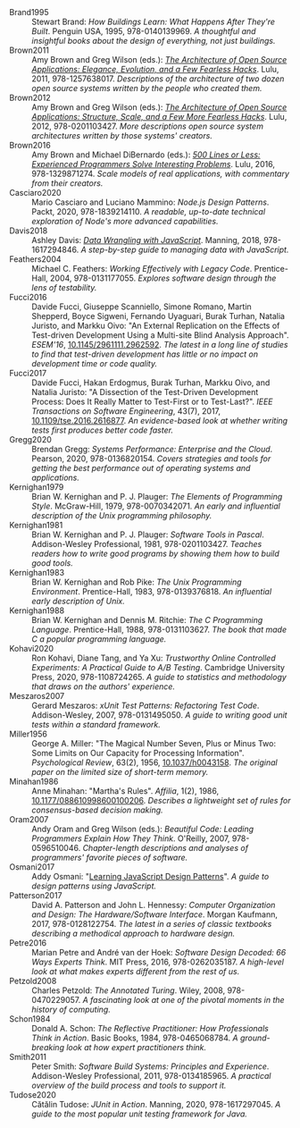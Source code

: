 ---
---

<dl class="bibliography">
<dt id="Brand1995" class="bibliography">Brand1995</dt>
<dd>
Stewart Brand:
<em>How Buildings Learn: What Happens After They're Built</em>.
Penguin USA, 1995, 978-0140139969.
<em class="bibnote">A thoughtful and insightful books about the design of everything, not just buildings.</em>
</dd>

<dt id="Brown2011" class="bibliography">Brown2011</dt>
<dd>
Amy Brown and Greg Wilson (eds.):
<em><a href="http://aosabook.org">The Architecture of Open Source Applications: Elegance, Evolution, and a Few Fearless Hacks</a></em>.
Lulu, 2011, 978-1257638017.
<em class="bibnote">Descriptions of the architecture of two dozen open source systems written by the people who created them.</em>
</dd>

<dt id="Brown2012" class="bibliography">Brown2012</dt>
<dd>
Amy Brown and Greg Wilson (eds.):
<em><a href="http://aosabook.org">The Architecture of Open Source Applications: Structure, Scale, and a Few More Fearless Hacks</a></em>.
Lulu, 2012, 978-0201103427.
<em class="bibnote">More descriptions open source system architectures written by those systems' creators.</em>
</dd>

<dt id="Brown2016" class="bibliography">Brown2016</dt>
<dd>
Amy Brown and Michael DiBernardo (eds.):
<em><a href="http://aosabook.org">500 Lines or Less: Experienced Programmers Solve Interesting Problems</a></em>.
Lulu, 2016, 978-1329871274.
<em class="bibnote">Scale models of real applications, with commentary from their creators.</em>
</dd>

<dt id="Casciaro2020" class="bibliography">Casciaro2020</dt>
<dd>
Mario Casciaro and Luciano Mammino:
<em>Node.js Design Patterns</em>.
Packt, 2020, 978-1839214110.
<em class="bibnote">A readable, up-to-date technical exploration of Node's more advanced capabilities.</em>
</dd>

<dt id="Davis2018" class="bibliography">Davis2018</dt>
<dd>
Ashley Davis:
<em><a href="https://www.manning.com/books/data-wrangling-with-javascript">Data Wrangling with JavaScript</a></em>.
Manning, 2018, 978-1617294846.
<em class="bibnote">A step-by-step guide to managing data with JavaScript.</em>
</dd>

<dt id="Feathers2004" class="bibliography">Feathers2004</dt>
<dd>
Michael C. Feathers:
<em>Working Effectively with Legacy Code</em>.
Prentice-Hall, 2004, 978-0131177055.
<em class="bibnote">Explores software design through the lens of testability.</em>
</dd>

<dt id="Fucci2016" class="bibliography">Fucci2016</dt>
<dd>
Davide Fucci, Giuseppe Scanniello, Simone Romano, Martin Shepperd, Boyce Sigweni, Fernando Uyaguari, Burak Turhan, Natalia Juristo, and Markku Oivo:
"An External Replication on the Effects of Test-driven Development Using a Multi-site Blind Analysis Approach".
<em>ESEM'16</em>, <a href="https://doi.org/10.1145/2961111.2962592">10.1145/2961111.2962592</a>.
<em class="bibnote">The latest in a long line of studies to find that test-driven development has little or no impact on development time or code quality.</em>
</dd>

<dt id="Fucci2017" class="bibliography">Fucci2017</dt>
<dd>
Davide Fucci, Hakan Erdogmus, Burak Turhan, Markku Oivo, and Natalia Juristo:
"A Dissection of the Test-Driven Development Process: Does It Really Matter to Test-First or to Test-Last?".
<em>IEEE Transactions on Software Engineering</em>, 43(7), 2017, <a href="https://doi.org/10.1109/tse.2016.2616877">10.1109/tse.2016.2616877</a>.
<em class="bibnote">An evidence-based look at whether writing tests first produces better code faster.</em>
</dd>

<dt id="Gregg2020" class="bibliography">Gregg2020</dt>
<dd>
Brendan Gregg:
<em>Systems Performance: Enterprise and the Cloud</em>.
Pearson, 2020, 978-0136820154.
<em class="bibnote">Covers strategies and tools for getting the best performance out of operating systems and applications.</em>
</dd>

<dt id="Kernighan1979" class="bibliography">Kernighan1979</dt>
<dd>
Brian W. Kernighan and P. J. Plauger:
<em>The Elements of Programming Style</em>.
McGraw-Hill, 1979, 978-0070342071.
<em class="bibnote">An early and influential description of the Unix programming philosophy.</em>
</dd>

<dt id="Kernighan1981" class="bibliography">Kernighan1981</dt>
<dd>
Brian W. Kernighan and P. J. Plauger:
<em>Software Tools in Pascal</em>.
Addison-Wesley Professional, 1981, 978-0201103427.
<em class="bibnote">Teaches readers how to write good programs by showing them how to build good tools.</em>
</dd>

<dt id="Kernighan1983" class="bibliography">Kernighan1983</dt>
<dd>
Brian W. Kernighan and Rob Pike:
<em>The Unix Programming Environment</em>.
Prentice-Hall, 1983, 978-0139376818.
<em class="bibnote">An influential early description of Unix.</em>
</dd>

<dt id="Kernighan1988" class="bibliography">Kernighan1988</dt>
<dd>
Brian W. Kernighan and Dennis M. Ritchie:
<em>The C Programming Language</em>.
Prentice-Hall, 1988, 978-0131103627.
<em class="bibnote">The book that made C a popular programming language.</em>
</dd>

<dt id="Kohavi2020" class="bibliography">Kohavi2020</dt>
<dd>
Ron Kohavi, Diane Tang, and Ya Xu:
<em>Trustworthy Online Controlled Experiments: A Practical Guide to A/B Testing</em>.
Cambridge University Press, 2020, 978-1108724265.
<em class="bibnote">A guide to statistics and methodology that draws on the authors' experience.</em>
</dd>

<dt id="Meszaros2007" class="bibliography">Meszaros2007</dt>
<dd>
Gerard Meszaros:
<em>xUnit Test Patterns: Refactoring Test Code</em>.
Addison-Wesley, 2007, 978-0131495050.
<em class="bibnote">A guide to writing good unit tests within a standard framework.</em>
</dd>

<dt id="Miller1956" class="bibliography">Miller1956</dt>
<dd>
George A. Miller:
"The Magical Number Seven, Plus or Minus Two: Some Limits on Our Capacity for Processing Information".
<em>Psychological Review</em>, 63(2), 1956, <a href="https://doi.org/10.1037/h0043158">10.1037/h0043158</a>.
<em class="bibnote">The original paper on the limited size of short-term memory.</em>
</dd>

<dt id="Minahan1986" class="bibliography">Minahan1986</dt>
<dd>
Anne Minahan:
"Martha's Rules".
<em>Affilia</em>, 1(2), 1986, <a href="https://doi.org/10.1177/088610998600100206">10.1177/088610998600100206</a>.
<em class="bibnote">Describes a lightweight set of rules for consensus-based decision making.</em>
</dd>

<dt id="Oram2007" class="bibliography">Oram2007</dt>
<dd>
Andy Oram and Greg Wilson (eds.):
<em>Beautiful Code: Leading Programmers Explain How They Think</em>.
O'Reilly, 2007, 978-0596510046.
<em class="bibnote">Chapter-length descriptions and analyses of programmers' favorite pieces of software.</em>
</dd>

<dt id="Osmani2017" class="bibliography">Osmani2017</dt>
<dd>
Addy Osmani:
"<a href="https://addyosmani.com/resources/essentialjsdesignpatterns/book/">Learning JavaScript Design Patterns</a>".
<em class="bibnote">A guide to design patterns using JavaScript.</em>
</dd>

<dt id="Patterson2017" class="bibliography">Patterson2017</dt>
<dd>
David A. Patterson and John L. Hennessy:
<em>Computer Organization and Design: The Hardware/Software Interface</em>.
Morgan Kaufmann, 2017, 978-0128122754.
<em class="bibnote">The latest in a series of classic textbooks describing a methodical approach to hardware design.</em>
</dd>

<dt id="Petre2016" class="bibliography">Petre2016</dt>
<dd>
Marian Petre and André van der Hoek:
<em>Software Design Decoded: 66 Ways Experts Think</em>.
MIT Press, 2016, 978-0262035187.
<em class="bibnote">A high-level look at what makes experts different from the rest of us.</em>
</dd>

<dt id="Petzold2008" class="bibliography">Petzold2008</dt>
<dd>
Charles Petzold:
<em>The Annotated Turing</em>.
Wiley, 2008, 978-0470229057.
<em class="bibnote">A fascinating look at one of the pivotal moments in the history of computing.</em>
</dd>

<dt id="Schon1984" class="bibliography">Schon1984</dt>
<dd>
Donald A. Schon:
<em>The Reflective Practitioner: How Professionals Think in Action</em>.
Basic Books, 1984, 978-0465068784.
<em class="bibnote">A ground-breaking look at how expert practitioners think.</em>
</dd>

<dt id="Smith2011" class="bibliography">Smith2011</dt>
<dd>
Peter Smith:
<em>Software Build Systems: Principles and Experience</em>.
Addison-Wesley Professional, 2011, 978-0134185965.
<em class="bibnote">A practical overview of the build process and tools to support it.</em>
</dd>

<dt id="Tudose2020" class="bibliography">Tudose2020</dt>
<dd>
Cătălin Tudose:
<em>JUnit in Action</em>.
Manning, 2020, 978-1617297045.
<em class="bibnote">A guide to the most popular unit testing framework for Java.</em>
</dd>

</dl>
